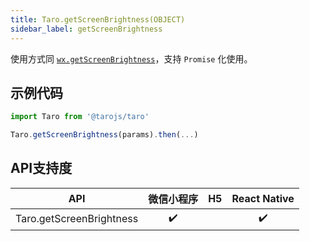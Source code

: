 ```yaml
---
title: Taro.getScreenBrightness(OBJECT)
sidebar_label: getScreenBrightness
---
```



使用方式同 [`wx.getScreenBrightness`](https://developers.weixin.qq.com/miniprogram/dev/api/wx.getScreenBrightness.html)，支持 `Promise` 化使用。

## 示例代码

```jsx
import Taro from '@tarojs/taro'

Taro.getScreenBrightness(params).then(...)
```



## API支持度


| API | 微信小程序 | H5 | React Native |
| :-: | :-: | :-: | :-: |
| Taro.getScreenBrightness | ✔️ |  | ✔️ |

